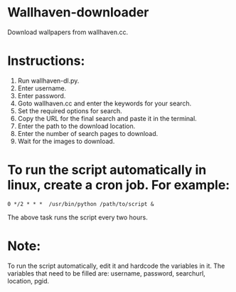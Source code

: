 # Wallhaven-downloader
Download wallpapers from wallhaven.cc.

# Instructions:
1. Run wallhaven-dl.py.
2. Enter username.
3. Enter password.
4. Goto wallhaven.cc and enter the keywords for your search.
5. Set the required options for search.
6. Copy the URL for the final search and paste it in the terminal.
7. Enter the path to the download location.
8. Enter the number of search pages to download.
9. Wait for the images to download.


# To run the script automatically in linux, create a cron job. For example:
`0 */2 * * *  /usr/bin/python /path/to/script &`

The above task runs the script every two hours. 
# Note:
To run the script automatically, edit it and hardcode the variables in it. The variables that need to be filled are:
username, password, searchurl, location, pgid.
